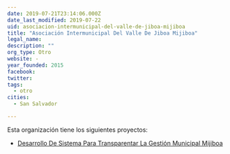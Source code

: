 ```yaml
---
date: 2019-07-21T23:14:06.000Z
date_last_modified: 2019-07-22
uid: asociacion-intermunicipal-del-valle-de-jiboa-mijiboa
title: "Asociación Intermunicipal Del Valle De Jiboa Mijiboa"
legal_name: 
description: ""
org_type: Otro
website: -
year_founded: 2015
facebook: 
twitter: 
tags:
  - otro
cities: 
  - San Salvador

---
```


Esta organización tiene los siguientes proyectos:

- [Desarrollo De Sistema Para Transparentar La Gestión Municipal Mijiboa](/i/desarrollo-de-sistema-para-transparentar-la-gestion-municipal-mijiboa.html)
